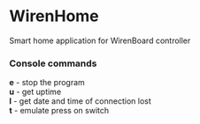 # WirenHome
Smart home application for WirenBoard controller
### Console commands
**e** - stop the program  
**u** - get uptime  
**l** - get date and time of connection lost  
**t** - emulate press on switch